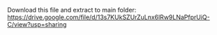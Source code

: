 Download this file and extract to main folder: https://drive.google.com/file/d/13s7KUkSZUrZuLnx6lRw9LNaPfprUiQ-C/view?usp=sharing
